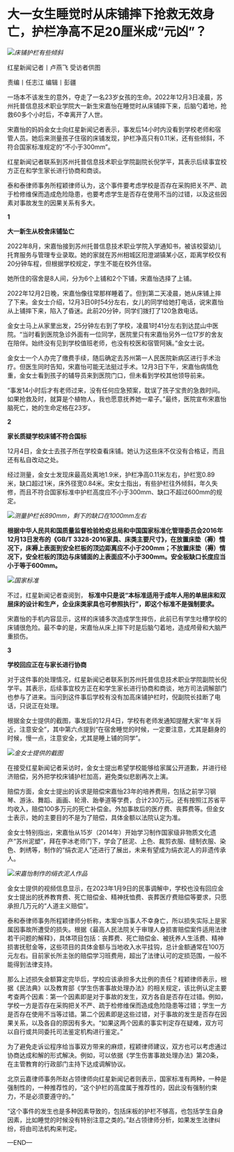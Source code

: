 # 大一女生睡觉时从床铺摔下抢救无效身亡，护栏净高不足20厘米成“元凶”？

![](https://inews.gtimg.com/newsapp_bt/0/15608630275/1000)_床铺护栏有些倾斜_

红星新闻记者丨卢燕飞 受访者供图

责编丨任志江 编辑丨彭疆

一场本不该发生的意外，夺走了一名23岁女孩的生命。2022年12月3日凌晨，苏州托普信息技术职业学院大一新生宋嘉怡在睡觉时从床铺摔下来，后脑勺着地，抢救60多个小时后，不幸离开了人世。

宋嘉怡的妈妈金女士向红星新闻记者表示，事发后14小时内没看到学校老师和宿管人员。她后来测量孩子住宿的床铺发现，护栏净高只有0.11米，还有些倾斜，不符合国家标准规定的“不小于300mm”。

红星新闻记者联系到苏州托普信息技术职业学院副院长倪学平，其表示后续事宜校方正在和学生家长进行协商和商谈。

泰和泰律师事务所程颖律师认为，这个事件要考虑学校是否存在采购把关不严、疏于检修维保而造成危险隐患，也要考虑学生是否存在使用不当的过错，以及这些因素对事故发生的因果关系有多大。

**1**

**大一新生从校舍床铺坠亡**

2022年8月，宋嘉怡接到苏州托普信息技术职业学院入学通知书，被该校婴幼儿托育服务与管理专业录取。她的家就在苏州相城区阳澄湖镇某小区，距离学校仅有20分钟车程，但根据学校规定，学生不能在校外住宿。

她所住的宿舍是8人间，分为6个上铺和2个下铺，宋嘉怡选择了上铺。

2022年12月2日晚，宋嘉怡像往常那样睡着了。但到第二天凌晨，她从床铺上摔了下来。金女士介绍，12月3日0时54分左右，女儿的同学给她打电话，说宋嘉怡从上铺摔下来，陷入了昏迷。此前20分钟，同学们拨打了120急救电话。

金女士马上从家里出发，25分钟左右到了学校，凌晨1时41分左右到达昆山中医院。“当时看到医院急诊外面有一位同学，医院里只有宋嘉怡另外一位17岁的舍友在陪伴。始终没有见到学校值班老师，也没有校医和宿管阿姨。”金女士说。

金女士一个人办完了缴费手续，随后确定去苏州第一人民医院新病区进行手术治疗。但医生同时告知，宋嘉怡可能无法挺过手术。12月3日下午，宋嘉怡病情危重，金女士看到孩子的辅导员来到医院门口，但未看到学校其他领导前来。

“事发14小时后才有老师过来，没有任何应急预案，耽误了孩子宝贵的急救时间。如果抢救及时，就算是个植物人，我也愿意抚养她一辈子。”最终，医院宣布宋嘉怡脑死亡，她的生命定格在23岁。

**2**

**家长质疑学校床铺不符合国标**

12月4日，金女士去孩子所在学校查看床铺。她认为这些床不仅没有合格证，而且还有私自改动之处。

经过测量，金女士发现床最高处离地1.9米，护栏净高0.11米左右，护栏宽0.89米，缺口超过1米，床外径宽0.84米。宋女士指出，有些护栏往外倾斜，年久失修，而且不符合国家标准中护栏高度应不小于300mm、缺口不超过600mm的规定。

![](https://inews.gtimg.com/newsapp_bt/0/15608630279/1000)_测量护栏长890mm，剩下的缺口在1000mm左右_

**根据中华人民共和国质量监督检验检疫总局和中国国家标准化管理委员会2016年12月13日发布的《GB/T
3328-2016家具、床类主要尺寸》，在放置床垫（褥）情况下，床褥上表面到安全栏板的顶边距离应不小于200mm；不放置床垫（褥）情况下，安全栏板的顶边与床铺面的上表面应不小于300mm。安全板缺口长度应当小于等于600mm。**

![](https://inews.gtimg.com/newsapp_bt/0/15608630294/1000)_国家标准_

不过，红星新闻记者查阅到， **标准中只是说“本标准适用于成年人用的单层床和双层床的设计和生产，企业床类家具也可参照执行”，即这个标准不是强制要求。**

宋嘉怡的手机内容显示，这样的床铺多次造成学生摔伤，此前已有学生吐槽学校的床铺很危险。最不幸的是，宋嘉怡从床上摔下时是后脑勺着地，造成颅骨和大脑严重损伤。

**3**

**学校回应正在与家长进行协商**

对于这件事的处理情况，红星新闻记者联系到苏州托普信息技术职业学院副院长倪学平。其表示，后续事宜校方正在和学生家长进行协商和商谈，地方司法调解部门也参与了进来。当问到这件事后学校有没有加高床铺护栏时，倪副院长挂断了电话，只说正在处理。

根据金女士提供的截图，事发后的12月4日，学校有老师发通知提醒大家“年关将近，注意安全”，其中第六点提到“在宿舍睡觉的时候，一定要注意，尤其是翻身的时候，慢一点，注意安全，尤其是睡上铺的同学”。

![](https://inews.gtimg.com/newsapp_bt/0/15608630297/1000)_金女士提供的截图_

在接受红星新闻记者采访时，金女士提出希望学校能够给家属公开道歉，并进行经济赔偿，另外把学校床铺护栏加高，避免类似悲剧再次上演。

赔偿方面，金女士提出的诉求是赔偿宋嘉怡23年的培养费用，包括之前学习钢琴、游泳、舞蹈、画画、轮滑、跆拳道等学费，合计230万元。还有按照江苏省平均收入，赔偿100多万元的死亡补偿金。外加事故后的医疗费、丧葬费等。但金女士表示，她的主要目的不是为了赔偿，具体金额以法院认定为准。

金女士特别指出，宋嘉怡从15岁（2014年）开始学习制作国家级非物质文化遗产“苏州泥塑”，拜在李冰老师门下，学会了胚泥、上色、裁剪衣服、缝制衣服、染色、刺绣等，制作的“绢衣泥人”还进行了展出，未来有望成为绢衣泥人的非遗传承人。

![](https://inews.gtimg.com/newsapp_bt/0/15608630299/1000)_宋嘉怡制作的绢衣泥人作品_

金女士提供的视频信息显示，在2023年1月9日的民事调解中，学校也没有回应金女士提出的抚养教育费、死亡赔偿金、精神抚恤费、丧葬医疗费赔偿等要求，只愿承担几万元的“人道主义赔偿”。

泰和泰律师事务所程颖律师分析称，本案中当事人不幸身亡，所以损失实际上是家属因事故所遭受的损失。根据《最高人民法院关于审理人身损害赔偿案件适用法律若干问题的解释》，具体项目包括：丧葬费、死亡赔偿金、被抚养人生活费、精神损害抚慰金等，这些项目的具体金额与当地收入水平挂钩，总计金额通常在100万元左右。目前家长所主张的赔偿学习班费用，超出了法律认可的定损范围，一般不能得到法律支持。

那么上述损失金额算定完毕后，学校应该承担多大比例的责任？程颖律师表示，根据《民法典》以及教育部《学生伤害事故处理办法》的相关规定，该比例认定主要考查两个因素：第一个因素即是对于事故的发生，双方各自是否存在过错。例如，学校一方是否存在采购把关不严、疏于检修维保而造成危险隐患等过错；学生一方是否存在使用不当等过错。第二个因素即是这些过错，对于事故的发生是否存在因果关系，以及各自的原因有多大。“如果这两个因素的事实判定存在疑难，双方可以自行或共同委托司法鉴定机构进行鉴定。”

为了避免走诉讼程序给当事双方带来的麻烦，程颖律师建议，双方也可以考虑通过协商达成和解的形式解决。例如，可以依据《学生伤害事故处理办法》第20条，在主管教育的行政部门主持下达成调解协议。

北京云嘉律师事务所赵占领律师向红星新闻记者则表示，国家标准有两种，一种是强制性的，一种推荐性的，“这个护栏的高度属于推荐性的，因此没有强制约束力，不是必须要遵守的。”

“这个事件的发生也是多种因素导致的，包括床板的护栏不够高，也包括学生自身因素，比如睡觉的时候没有特别注意之类的。”赵占领律师分析，如果发生法律纠纷，将由司法机构来判定。

—END—

